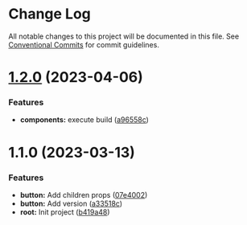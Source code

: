 # Change Log

All notable changes to this project will be documented in this file.
See [Conventional Commits](https://conventionalcommits.org) for commit guidelines.

# [1.2.0](https://github.com/Dementevms/ui-ts-example/compare/@dementev_ms/button@1.1.0...@dementev_ms/button@1.2.0) (2023-04-06)


### Features

* **components:** execute build ([a96558c](https://github.com/Dementevms/ui-ts-example/commit/a96558cfe31bf01829b034126c888bc6e24060b2))





# 1.1.0 (2023-03-13)


### Features

* **button:** Add children props ([07e4002](https://github.com/Dementevms/ui-ts-example/commit/07e40026847d2208d0bd43c7e13c1e523a815edd))
* **button:** Add version ([a33518c](https://github.com/Dementevms/ui-ts-example/commit/a33518c71c94c6dfaca9472fa947d9da933e56d8))
* **root:** Init project ([b419a48](https://github.com/Dementevms/ui-ts-example/commit/b419a48e7fc9cb6e093559c66057a081ceb96ea7))
